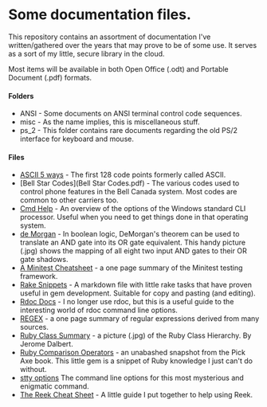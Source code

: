 # Some documentation files.

This repository contains an assortment of documentation I've written/gathered
over the years that may prove to be of some use. It serves as a sort of my
little, secure library in the cloud.

Most items will be available in both Open Office (.odt) and Portable Document
(.pdf) formats.

#### Folders
* ANSI - Some documents on ANSI terminal control code sequences.
* misc - As the name implies, this is miscellaneous stuff.
* ps_2 - This folder contains rare documents regarding the old PS/2
interface for keyboard and mouse.

#### Files
* [ASCII 5 ways](ASCII_5_ways.png) -
The first 128 code points formerly called ASCII.
* [Bell Star Codes](Bell Star Codes.pdf) - The various codes used to control phone
features in the Bell Canada system. Most codes are common to other carriers too.
* [Cmd Help](cmdhelp.pdf) - An overview of the options of the Windows standard
CLI processor. Useful when you need to get things done in that operating system.
* [de Morgan](de_morgan.jpg) - In boolean logic, DeMorgan's theorem can be used
to translate an AND gate into its OR gate equivalent. This handy picture (.jpg)
shows the mapping of all eight two input AND gates to their OR gate shadows.
* [A Minitest Cheatsheet](Minitest_Cheatsheet.pdf) - a one page summary of the
Minitest testing framework.
* [Rake Snippets](rake_snippets.md) - A markdown file with little rake tasks
that have proven useful in gem development. Suitable for copy and pasting
(and editing).
* [Rdoc Docs](rdoc_docs.pdf) - I no longer use rdoc, but this is a useful guide
to the interesting world of rdoc command line options.
* [REGEX](REGEX.pdf) - a one page summary of regular expressions derived from
many sources.
* [Ruby Class Summary](Ruby_Class_Summary.jpg) - a picture (.jpg) of the Ruby
Class Hierarchy. By Jerome Dalbert.
* [Ruby Comparison Operators](Ruby_Comparison_Operators.png) - an unabashed
snapshot from the Pick Axe book. This little gem is a snippet of Ruby knowledge
I just can't do without.
* [stty options](stty_doc.txt) The command line options for this most
mysterious and enigmatic command.
* [The Reek Cheat Sheet](The_Reek_Cheat_Sheet.txt) - A little guide I put
together to help using Reek.
